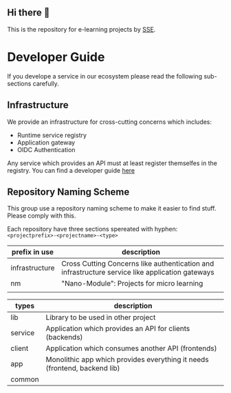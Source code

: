 ## Hi there 👋

This is the repository for e-learning projects by [SSE](sse.uni-hildesheim.de/). 

# Developer Guide
If you develope a service in our ecosystem please read the following sub-sections carefully. 

## Infrastructure
We provide an infrastructure for cross-cutting concerns which includes:
- Runtime service registry
- Application gateway
- OIDC Authentication

Any service which provides an API must at least register themselfes in the registry. You can find a developer guide [here](https://github.com/e-Learning-by-SSE/infrastructure-common/blob/master/usage.md)

## Repository Naming Scheme
This group use a repository naming scheme to make it easier to find stuff. Please comply with this.

Each repository have three sections spereated with hyphen:
`<projectprefix>-<projectname>-<type>`

| prefix in use  | description                                                                                     |
|----------------|-------------------------------------------------------------------------------------------------|
| infrastructure | Cross Cutting Concerns like authentication and infrastructure service like application gateways |
| nm             | "Nano-Module": Projects for micro learning                                                      |
|                |                                                                                                 |

| types   | description |
|---------|-------------|
| lib     | Library to be used in other project                                       |
| service | Application which provides an API for clients (backends)                  |
| client  | Application which consumes another API (frontends)                        |
| app     | Monolithic app which provides everything it needs (frontend, backend lib) |
| common  |  | 

<!--

**Here are some ideas to get you started:**

🙋‍♀️ A short introduction - what is your organization all about?
🌈 Contribution guidelines - how can the community get involved?
👩‍💻 Useful resources - where can the community find your docs? Is there anything else the community should know?
🍿 Fun facts - what does your team eat for breakfast?
🧙 Remember, you can do mighty things with the power of [Markdown](https://docs.github.com/github/writing-on-github/getting-started-with-writing-and-formatting-on-github/basic-writing-and-formatting-syntax)
-->
